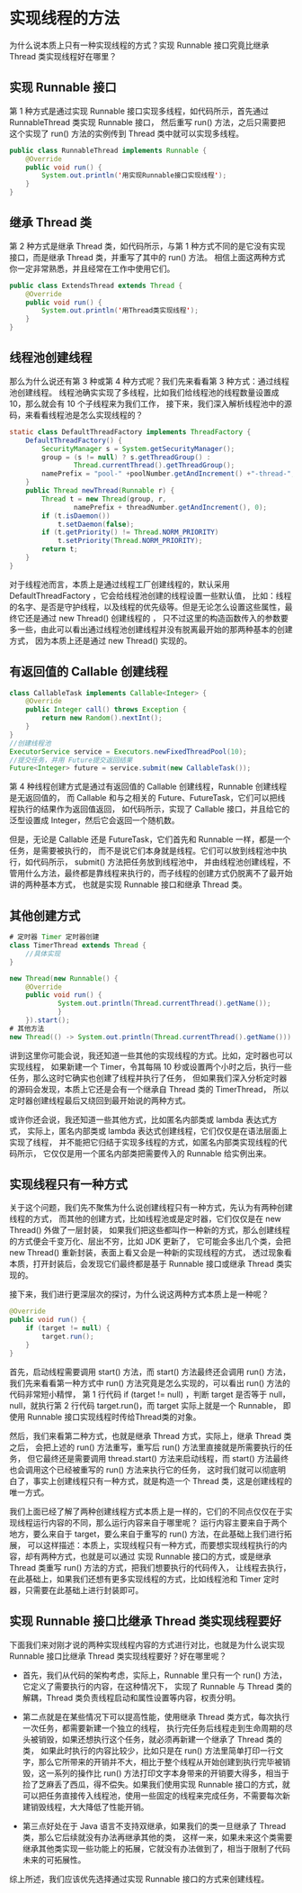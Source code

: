 # 实现线程的方法
为什么说本质上只有一种实现线程的方式？实现 Runnable 接口究竟比继承 Thread 类实现线程好在哪里？

## 实现 Runnable 接口

第 1 种方式是通过实现 Runnable 接口实现多线程，如代码所示，首先通过 RunnableThread 类实现 Runnable 接口，
然后重写 run() 方法，之后只需要把这个实现了 run() 方法的实例传到 Thread 类中就可以实现多线程。

```java
public class RunnableThread implements Runnable {
    @Override
    public void run() {
        System.out.println('用实现Runnable接口实现线程');
    }
}
```

## 继承 Thread 类

第 2 种方式是继承 Thread 类，如代码所示，与第 1 种方式不同的是它没有实现接口，而是继承 Thread 类，并重写了其中的 run() 方法。
相信上面这两种方式你一定非常熟悉，并且经常在工作中使用它们。
```java
public class ExtendsThread extends Thread {
    @Override
    public void run() {
        System.out.println('用Thread类实现线程');
    }
}
```

## 线程池创建线程

那么为什么说还有第 3 种或第 4 种方式呢？我们先来看看第 3 种方式：通过线程池创建线程。
线程池确实实现了多线程，比如我们给线程池的线程数量设置成 10，那么就会有 10 个子线程来为我们工作，
接下来，我们深入解析线程池中的源码，来看看线程池是怎么实现线程的？

```java
static class DefaultThreadFactory implements ThreadFactory {
    DefaultThreadFactory() {
        SecurityManager s = System.getSecurityManager();
        group = (s != null) ? s.getThreadGroup() :
                Thread.currentThread().getThreadGroup();
        namePrefix = "pool-" +poolNumber.getAndIncrement() +"-thread-";
    }
    public Thread newThread(Runnable r) {
        Thread t = new Thread(group, r,
                namePrefix + threadNumber.getAndIncrement(), 0);
        if (t.isDaemon())
            t.setDaemon(false);
        if (t.getPriority() != Thread.NORM_PRIORITY)
            t.setPriority(Thread.NORM_PRIORITY);
        return t;
    }
}
```

对于线程池而言，本质上是通过线程工厂创建线程的，默认采用 DefaultThreadFactory ，它会给线程池创建的线程设置一些默认值，
比如：线程的名字、是否是守护线程，以及线程的优先级等。但是无论怎么设置这些属性，最终它还是通过 new Thread() 创建线程的 ，
只不过这里的构造函数传入的参数要多一些，由此可以看出通过线程池创建线程并没有脱离最开始的那两种基本的创建方式，
因为本质上还是通过 new Thread() 实现的。

## 有返回值的 Callable 创建线程
```java
class CallableTask implements Callable<Integer> {
    @Override
    public Integer call() throws Exception {
        return new Random().nextInt();
    }
}
//创建线程池
ExecutorService service = Executors.newFixedThreadPool(10);
//提交任务，并用 Future提交返回结果
Future<Integer> future = service.submit(new CallableTask());
```
第 4 种线程创建方式是通过有返回值的 Callable 创建线程，Runnable 创建线程是无返回值的，
而 Callable 和与之相关的 Future、FutureTask，它们可以把线程执行的结果作为返回值返回，
如代码所示，实现了 Callable 接口，并且给它的泛型设置成 Integer，然后它会返回一个随机数。

但是，无论是 Callable 还是 FutureTask，它们首先和 Runnable 一样，都是一个任务，是需要被执行的，
而不是说它们本身就是线程。它们可以放到线程池中执行，如代码所示， submit() 方法把任务放到线程池中，
并由线程池创建线程，不管用什么方法，最终都是靠线程来执行的，而子线程的创建方式仍脱离不了最开始讲的两种基本方式，
也就是实现 Runnable 接口和继承 Thread 类。

## 其他创建方式

```java
# 定时器 Timer 定时器创建
class TimerThread extends Thread {
    //具体实现
}

new Thread(new Runnable() {
    @Override
    public void run() {
            System.out.println(Thread.currentThread().getName());
            }
    }).start();
# 其他方法
new Thread(() -> System.out.println(Thread.currentThread().getName())).start();
```
讲到这里你可能会说，我还知道一些其他的实现线程的方式。比如，定时器也可以实现线程，
如果新建一个 Timer，令其每隔 10 秒或设置两个小时之后，执行一些任务，那么这时它确实也创建了线程并执行了任务，
但如果我们深入分析定时器的源码会发现，本质上它还是会有一个继承自 Thread 类的 TimerThread，
所以定时器创建线程最后又绕回到最开始说的两种方式。

或许你还会说，我还知道一些其他方式，比如匿名内部类或 lambda 表达式方式，
实际上，匿名内部类或 lambda 表达式创建线程，它们仅仅是在语法层面上实现了线程，
并不能把它归结于实现多线程的方式，如匿名内部类实现线程的代码所示，
它仅仅是用一个匿名内部类把需要传入的 Runnable 给实例出来。

## 实现线程只有一种方式

关于这个问题，我们先不聚焦为什么说创建线程只有一种方式，先认为有两种创建线程的方式，
而其他的创建方式，比如线程池或是定时器，它们仅仅是在 new Thread() 外做了一层封装，
如果我们把这些都叫作一种新的方式，那么创建线程的方式便会千变万化、层出不穷，比如 JDK 更新了，
它可能会多出几个类，会把 new Thread() 重新封装，表面上看又会是一种新的实现线程的方式，
透过现象看本质，打开封装后，会发现它们最终都是基于 Runnable 接口或继承 Thread 类实现的。

接下来，我们进行更深层次的探讨，为什么说这两种方式本质上是一种呢？
```java
@Override
public void run() {
    if (target != null) {
        target.run();
    }
}
```
首先，启动线程需要调用 start() 方法，而 start() 方法最终还会调用 run() 方法，
我们先来看看第一种方式中 run() 方法究竟是怎么实现的，可以看出 run() 方法的代码非常短小精悍，
第 1 行代码 if (target != null) ，判断 target 是否等于 null，
null，就执行第 2 行代码 target.run()，而 target 实际上就是一个 Runnable，
即使用 Runnable 接口实现线程时传给Thread类的对象。

然后，我们来看第二种方式，也就是继承 Thread 方式，实际上，继承 Thread 类之后，
会把上述的 run() 方法重写，重写后 run() 方法里直接就是所需要执行的任务，
但它最终还是需要调用 thread.start() 方法来启动线程，而 start() 方法最终也会调用这个已经被重写的 run() 方法来执行它的任务，
这时我们就可以彻底明白了，事实上创建线程只有一种方式，就是构造一个 Thread 类，这是创建线程的唯一方式。

我们上面已经了解了两种创建线程方式本质上是一样的，它们的不同点仅仅在于实现线程运行内容的不同，那么运行内容来自于哪里呢？
运行内容主要来自于两个地方，要么来自于 target，要么来自于重写的 run() 方法，在此基础上我们进行拓展，
可以这样描述：本质上，实现线程只有一种方式，而要想实现线程执行的内容，却有两种方式，也就是可以通过 
实现 Runnable 接口的方式，或是继承 Thread 类重写 run() 方法的方式，把我们想要执行的代码传入，
让线程去执行，在此基础上，如果我们还想有更多实现线程的方式，比如线程池和 Timer 定时器，只需要在此基础上进行封装即可。

## 实现 Runnable 接口比继承 Thread 类实现线程要好

下面我们来对刚才说的两种实现线程内容的方式进行对比，也就是为什么说实现 Runnable 接口比继承 Thread 类实现线程要好？好在哪里呢？

- 首先，我们从代码的架构考虑，实际上，Runnable 里只有一个 run() 方法，它定义了需要执行的内容，在这种情况下，
实现了 Runnable 与 Thread 类的解耦，Thread 类负责线程启动和属性设置等内容，权责分明。

- 第二点就是在某些情况下可以提高性能，使用继承 Thread 类方式，每次执行一次任务，都需要新建一个独立的线程，
执行完任务后线程走到生命周期的尽头被销毁，如果还想执行这个任务，就必须再新建一个继承了 Thread 类的类，
如果此时执行的内容比较少，比如只是在 run() 方法里简单打印一行文字，那么它所带来的开销并不大，相比于整个线程从开始创建到执行完毕被销毁，这一系列的操作比 run() 方法打印文字本身带来的开销要大得多，相当于捡了芝麻丢了西瓜，得不偿失。如果我们使用实现 Runnable 接口的方式，就可以把任务直接传入线程池，使用一些固定的线程来完成任务，不需要每次新建销毁线程，大大降低了性能开销。

- 第三点好处在于 Java 语言不支持双继承，如果我们的类一旦继承了 Thread 类，那么它后续就没有办法再继承其他的类，
这样一来，如果未来这个类需要继承其他类实现一些功能上的拓展，它就没有办法做到了，相当于限制了代码未来的可拓展性。

综上所述，我们应该优先选择通过实现 Runnable 接口的方式来创建线程。
